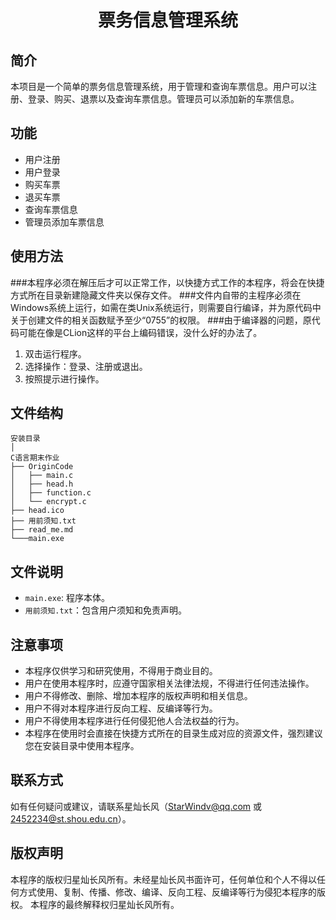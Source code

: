 <div style='text-align: center;'><h1>票务信息管理系统</h1></div>

## 简介
本项目是一个简单的票务信息管理系统，用于管理和查询车票信息。用户可以注册、登录、购买、退票以及查询车票信息。管理员可以添加新的车票信息。
## 功能
- 用户注册
- 用户登录
- 购买车票
- 退买车票
- 查询车票信息
- 管理员添加车票信息
## 使用方法
###本程序必须在解压后才可以正常工作，以快捷方式工作的本程序，将会在快捷方式所在目录新建隐藏文件夹以保存文件。
###文件内自带的主程序必须在Windows系统上运行，如需在类Unix系统运行，则需要自行编译，并为原代码中关于创建文件的相关函数赋予至少“0755”的权限。
###由于编译器的问题，原代码可能在像是CLion这样的平台上编码错误，没什么好的办法了。
1. 双击运行程序。
2. 选择操作：登录、注册或退出。
3. 按照提示进行操作。
## 文件结构
```
安装目录
│ 
C语言期末作业
├── OriginCode
│   ├── main.c
│   ├── head.h
│   ├── function.c
│   └── encrypt.c
├── head.ico
├── 用前须知.txt
├── read_me.md
└───main.exe
```
## 文件说明
- `main.exe`: 程序本体。
- `用前须知.txt`：包含用户须知和免责声明。
## 注意事项
- 本程序仅供学习和研究使用，不得用于商业目的。
- 用户在使用本程序时，应遵守国家相关法律法规，不得进行任何违法操作。
- 用户不得修改、删除、增加本程序的版权声明和相关信息。
- 用户不得对本程序进行反向工程、反编译等行为。
- 用户不得使用本程序进行任何侵犯他人合法权益的行为。
- 本程序在使用时会直接在快捷方式所在的目录生成对应的资源文件，强烈建议您在安装目录中使用本程序。
## 联系方式
如有任何疑问或建议，请联系星灿长风（StarWindv@qq.com 或 2452234@st.shou.edu.cn）。
## 版权声明
本程序的版权归星灿长风所有。未经星灿长风书面许可，任何单位和个人不得以任何方式使用、复制、传播、修改、编译、反向工程、反编译等行为侵犯本程序的版权。
本程序的最终解释权归星灿长风所有。
